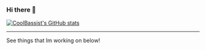 ### Hi there 👋

<!--
**CoolBassist/CoolBassist** is a ✨ _special_ ✨ repository because its `README.md` (this file) appears on your GitHub profile.

Here are some ideas to get you started:

- 🔭 I’m currently working on ...
- 🌱 I’m currently learning ...
- 👯 I’m looking to collaborate on ...
- 🤔 I’m looking for help with ...
- 💬 Ask me about ...
- 📫 How to reach me: ...
- 😄 Pronouns: ...
- ⚡ Fun fact: ...
-->

[![CoolBassist's GitHub stats](https://github-readme-stats.vercel.app/api?username=CoolBassist)](https://github.com/anuraghazra/github-readme-stats)

---
See things that Im working on below!
